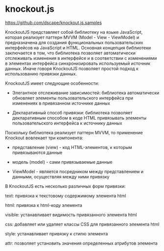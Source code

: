 # knockout.js

https://github.com/dscape/knockout.js.samples

KnockoutJS представляет собой библиотеку на языке JavaScript, которая реализует паттерн MVVM (Model - View - ViewModel) и предназначена для создания функциональных пользовательских интерфейсов на JavaScript и HTML. Основная концепция библиотеки заключается в том, что библиотека позволяет автоматически отслеживать изменения в интерфейсе и в соответствии с изменениями в элементах интерфейса синхронизировать используемый источник данных. Иначе говоря KnockoutJS позволяет простой подход к использованию привязки данных.

KnockoutJS имеет следующие особенности:

- Элегантное отслеживание зависимостей: библиотека автоматически обновляет элементы пользовательского интерфейса при изменениях в привязанном источнике данных

- Декларативный способ привязки: библиотека позволяет декларативным способом в коде HTML привязывать элементы пользовательского интерфейса к источнику данных

Поскольку библиотека реализует паттерн MVVM, то применение Knockout вовлекает три компонента:

- представление (view) - код HTML-элементов, к которым привязываются данные

- модель (model) - сами привязываемые данные

- ViewModel - является посредником между представлением и данными, осуществляя между ними привязку

В KnockoutJS есть несколько различных форм привязки:

text: привязка к текстовому содержимому элемента html

html: привязка к html-коду элемента

visible: устанавливает видимость привязанного элемента html

css: добавляет или удаляет классы CSS для привязанного элемента html

style: устанавливает привязку к стилю элемента

attr: позволяет установить значения определенных атрибутов элемента

